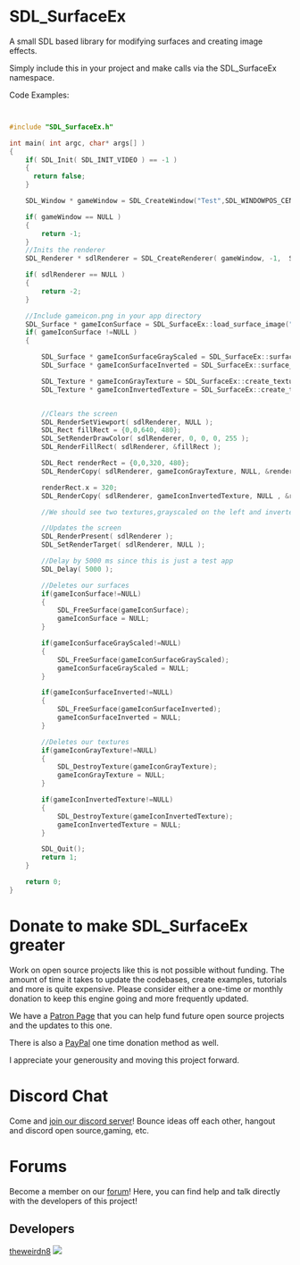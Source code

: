 # SDL_SurfaceEx
A small SDL based library for modifying surfaces and creating image effects.

Simply include this in your project and make calls via the SDL_SurfaceEx namespace.

Code Examples:

```cpp


#include "SDL_SurfaceEx.h"

int main( int argc, char* args[] )
{
	if( SDL_Init( SDL_INIT_VIDEO ) == -1 )
	{
	  return false;
	}

	SDL_Window * gameWindow = SDL_CreateWindow("Test",SDL_WINDOWPOS_CENTERED,SDL_WINDOWPOS_CENTERED,640,480,SDL_WINDOW_SHOWN| SDL_WINDOW_RESIZABLE   );

	if( gameWindow == NULL )
	{
		return -1;
	}
	//Inits the renderer
	SDL_Renderer * sdlRenderer = SDL_CreateRenderer( gameWindow, -1,  SDL_RENDERER_ACCELERATED | SDL_RENDERER_TARGETTEXTURE );//  | SDL_RENDERER_PRESENTVSYNC );

	if( sdlRenderer == NULL )
	{
		return -2;
	}

	//Include gameicon.png in your app directory
	SDL_Surface * gameIconSurface = SDL_SurfaceEx::load_surface_image("gameicon.png");
	if( gameIconSurface !=NULL )
	{

		SDL_Surface * gameIconSurfaceGrayScaled = SDL_SurfaceEx::surface_grayscale(gameIconSurface);
		SDL_Surface * gameIconSurfaceInverted = SDL_SurfaceEx::surface_invert(gameIconSurface);

		SDL_Texture * gameIconGrayTexture = SDL_SurfaceEx::create_texture_from_surface( sdlRenderer, gameIconSurfaceGrayScaled);
		SDL_Texture * gameIconInvertedTexture = SDL_SurfaceEx::create_texture_from_surface( sdlRenderer, gameIconSurfaceInverted);


		//Clears the screen
		SDL_RenderSetViewport( sdlRenderer, NULL );
        SDL_Rect fillRect = {0,0,640, 480};
        SDL_SetRenderDrawColor( sdlRenderer, 0, 0, 0, 255 );
        SDL_RenderFillRect( sdlRenderer, &fillRect );

        SDL_Rect renderRect = {0,0,320, 480};
        SDL_RenderCopy( sdlRenderer, gameIconGrayTexture, NULL, &renderRect );

        renderRect.x = 320;
        SDL_RenderCopy( sdlRenderer, gameIconInvertedTexture, NULL , &renderRect );

        //We should see two textures,grayscaled on the left and inverted on the right

		//Updates the screen
		SDL_RenderPresent( sdlRenderer );
		SDL_SetRenderTarget( sdlRenderer, NULL );

		//Delay by 5000 ms since this is just a test app
		SDL_Delay( 5000 );

		//Deletes our surfaces
		if(gameIconSurface!=NULL)
		{
			SDL_FreeSurface(gameIconSurface);
			gameIconSurface = NULL;
		}

		if(gameIconSurfaceGrayScaled!=NULL)
		{
			SDL_FreeSurface(gameIconSurfaceGrayScaled);
			gameIconSurfaceGrayScaled = NULL;
		}

		if(gameIconSurfaceInverted!=NULL)
		{
			SDL_FreeSurface(gameIconSurfaceInverted);
			gameIconSurfaceInverted = NULL;
		}

		//Deletes our textures
		if(gameIconGrayTexture!=NULL)
		{
			SDL_DestroyTexture(gameIconGrayTexture);
			gameIconGrayTexture = NULL;
		}

		if(gameIconInvertedTexture!=NULL)
		{
			SDL_DestroyTexture(gameIconInvertedTexture);
			gameIconInvertedTexture = NULL;
		}

		SDL_Quit();
		return 1;
	}

    return 0;
}


```

Donate to make SDL_SurfaceEx greater
=========================================
Work on open source projects like this is not possible without funding. The amount of time it takes to update the codebases, create examples, tutorials and more is quite expensive. Please consider either a one-time or monthly donation to keep this engine going and more frequently updated. 

We have a [Patron Page](https://www.patreon.com/pawbyte?ty=h) that you can help fund future open source projects and the updates to this one.

There is also a [PayPal](http://gamepencil.pawbyte.com/donate/) one time donation method as well. 

I appreciate your generousity and moving this project forward. 



Discord Chat
======
Come and  [join our discord server](https://discord.gg/aNX3Fcx)!  Bounce ideas off each other, hangout and discord open source,gaming, etc.

Forums
======
Become a member on our [forum](http://community.pawbyte.com/)!  Here, you can find help and talk directly with the developers of this project!

Developers
----------
[theweirdn8](https://github.com/theweirdn8)
![](https://avatars0.githubusercontent.com/u/3193947?v=4&s=100)
